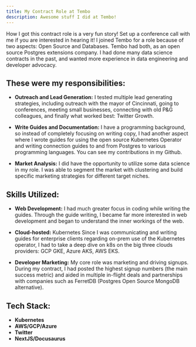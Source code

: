 ```yaml
---
title: My Contract Role at Tembo
description: Awesome stuff I did at Tembo!
---
```


How I got this contract role is a very fun story! Set up a conference call with me if you are interested in hearing it! I joined Tembo for a role because of two aspects: Open Source and Databases. Tembo had both, as an open source Postgres extensions company. I had done many data science contracts in the past, and wanted more experience in data engineering and developer advocacy.

## These were my responsibilities:

- **Outreach and Lead Generation:** I tested multiple lead generating strategies, including outreach with the mayor of Cincinnati, going to conferences, meeting small businesses, connecting with old P&G colleagues, and finally what worked best: Twitter Growth.

- **Write Guides and Documentation:** I have a programming background, so instead of completely focusing on writing copy, I had another aspect where I wrote guides for using the open source Kubernetes Operator and writing connection guides to and from Postgres to various programming languages. You can see my contributions in my Github.

- **Market Analysis:** I did have the opportunity to utilize some data science in my role. I was able to segment the market with clustering and build specific marketing strategies for different target niches.

## Skills Utilized:

- **Web Development:** I had much greater focus in coding while writing the guides. Through the guide writing, I became far more interested in web development and began to understand the inner workings of the web.

- **Cloud-hosted:** Kubernetes Since I was communicating and writing guides for enterprise clients regarding on-prem use of the Kubernetes operator, I had to take a deep dive on k8s on the big three clouds providers: GCP GKE, Azure AKS, AWS EKS.

- **Developer Marketing:** My core role was marketing and driving signups. During my contract, I had posted the highest signup numbers (the main success metric) and aided in multiple in-flight deals and partnerships with companies such as FerretDB (Postgres Open Source MongoDB alternative).

## Tech Stack:
- **Kubernetes**
- **AWS/GCP/Azure**
- **Twitter**
- **NextJS/Docusaurus**